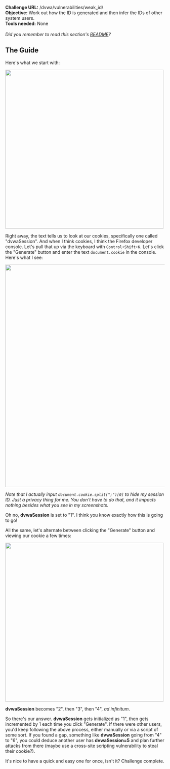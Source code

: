 <b>Challenge URL:</b> /dvwa/vulnerabilities/weak_id/
<br>
<b>Objective:</b> Work out how the ID is generated and then infer the IDs of other system users.
<br>
<b>Tools needed:</b> None
<br><br>
<i>Did you remember to read this section's <a href="https://github.com/keewenaw/dvwa-guide-2019/blob/master/low/README.md">README</a>?</i>

<h2><b>The Guide</b></h2>

Here's what we start with:

<img src="https://github.com/keewenaw/dvwa-guide-2019/blob/master/low/screenshots/weakform.png" width="500">

Right away, the text tells us to look at our cookies, specifically one called "dvwaSession". And when I think cookies, I think the Firefox developer console. Let's pull that up via the keyboard with <code>Control+Shift+K</code>. Let's click the "Generate" button and enter the text <code>document.cookie</code> in the console. Here's what I see:

<img src="https://github.com/keewenaw/dvwa-guide-2019/blob/master/low/screenshots/weakinitial.png" width="700">

<i>Note that I actually input <code>document.cookie.split(";")[0]</code> to hide my session ID. Just a privacy thing for me. You don't have to do that, and it impacts nothing besides what you see in my screenshots.</i>

Oh no, <b>dvwaSession</b> is set to "1". I think you know exactly how this is going to go!

All the same, let's alternate between clicking the "Generate" button and viewing our cookie a few times:

<img src="https://github.com/keewenaw/dvwa-guide-2019/blob/master/low/screenshots/weakmultiple.png" width="500">

<b>dvwaSession</b> becomes "2", then "3", then "4", <i>ad infinitum</i>.

So there's our answer. <b>dvwaSession</b> gets initialized as "1", then gets incremented by 1 each time you click "Generate". If there were other users, you'd keep following the above process, either manually or via a script of some sort. If you found a gap, something like <b>dvwaSession</b> going from "4" to "6", you could deduce another user has <b>dvwaSession=5</b> and plan further attacks from there (maybe use a cross-site scripting vulnerability to steal their cookie?).

It's nice to have a quick and easy one for once, isn't it? Challenge complete.
